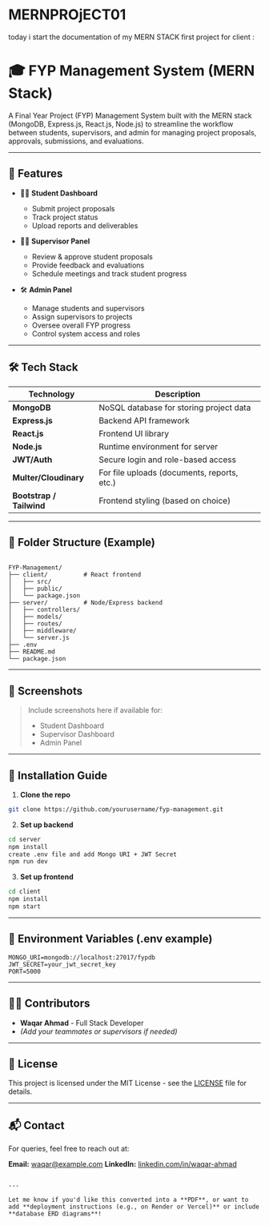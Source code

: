 # MERNPROjECT01


today i start the documentation of my MERN STACK first project for client :

# 🎓 FYP Management System (MERN Stack)

A Final Year Project (FYP) Management System built with the MERN stack (MongoDB, Express.js, React.js, Node.js) to streamline the workflow between students, supervisors, and admin for managing project proposals, approvals, submissions, and evaluations.

---

## 🚀 Features

- 🧑‍🎓 **Student Dashboard**
  - Submit project proposals
  - Track project status
  - Upload reports and deliverables

- 👨‍🏫 **Supervisor Panel**
  - Review & approve student proposals
  - Provide feedback and evaluations
  - Schedule meetings and track student progress

- 🛠️ **Admin Panel**
  - Manage students and supervisors
  - Assign supervisors to projects
  - Oversee overall FYP progress
  - Control system access and roles

---

## 🛠️ Tech Stack

| Technology | Description |
|------------|-------------|
| **MongoDB** | NoSQL database for storing project data |
| **Express.js** | Backend API framework |
| **React.js** | Frontend UI library |
| **Node.js** | Runtime environment for server |
| **JWT/Auth** | Secure login and role-based access |
| **Multer/Cloudinary** | For file uploads (documents, reports, etc.) |
| **Bootstrap / Tailwind** | Frontend styling (based on choice) |

---

## 📁 Folder Structure (Example)

```

FYP-Management/
├── client/          # React frontend
│   ├── src/
│   ├── public/
│   └── package.json
├── server/          # Node/Express backend
│   ├── controllers/
│   ├── models/
│   ├── routes/
│   ├── middleware/
│   └── server.js
├── .env
├── README.md
└── package.json

````

---

## 📸 Screenshots

> Include screenshots here if available for:
> - Student Dashboard  
> - Supervisor Dashboard  
> - Admin Panel

---

## 🧪 Installation Guide

1. **Clone the repo**
```bash
git clone https://github.com/yourusername/fyp-management.git
````

2. **Set up backend**

```bash
cd server
npm install
create .env file and add Mongo URI + JWT Secret
npm run dev
```

3. **Set up frontend**

```bash
cd client
npm install
npm start
```

---

## 🔐 Environment Variables (.env example)

```env
MONGO_URI=mongodb://localhost:27017/fypdb
JWT_SECRET=your_jwt_secret_key
PORT=5000
```

---

## 👨‍💻 Contributors

* **Waqar Ahmad** - Full Stack Developer
* *(Add your teammates or supervisors if needed)*

---

## 📜 License

This project is licensed under the MIT License - see the [LICENSE](LICENSE) file for details.

---

## 📬 Contact

For queries, feel free to reach out at:

**Email:** [waqar@example.com](mailto:waqar@example.com)
**LinkedIn:** [linkedin.com/in/waqar-ahmad](https://linkedin.com/in/waqar-ahmad)

```

---

Let me know if you'd like this converted into a **PDF**, or want to add **deployment instructions (e.g., on Render or Vercel)** or include **database ERD diagrams**!
```
